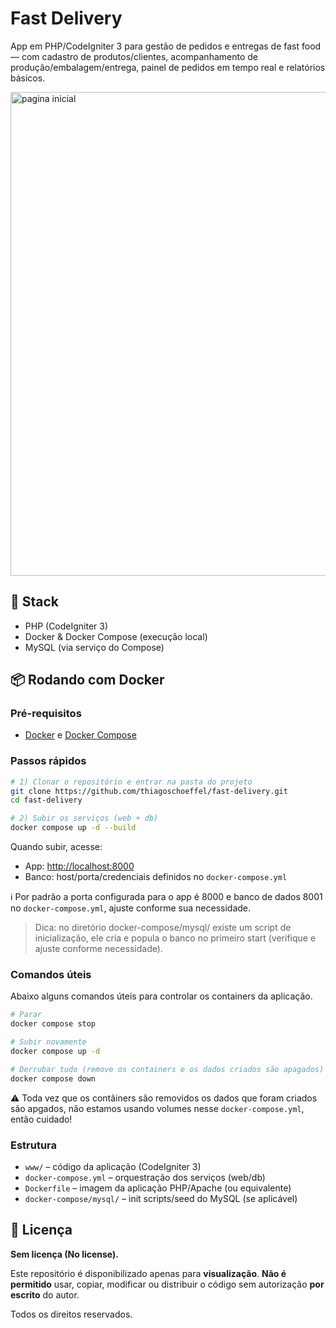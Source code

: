 ﻿# Fast Delivery

App em PHP/CodeIgniter 3 para gestão de pedidos e entregas de fast food — com cadastro de produtos/clientes, acompanhamento de produção/embalagem/entrega, painel de pedidos em tempo real e relatórios básicos.

<img width="1420" height="774" alt="pagina inicial" src="https://github.com/user-attachments/assets/f71065da-fc96-4e30-8689-e82b07652c26" />

## 🚀 Stack
- PHP (CodeIgniter 3)
- Docker & Docker Compose (execução local)
- MySQL (via serviço do Compose)

## 📦 Rodando com Docker

### Pré-requisitos
- [Docker](https://docs.docker.com/get-docker/) e [Docker Compose](https://docs.docker.com/compose/)

### Passos rápidos

```bash
# 1) Clonar o repositório e entrar na pasta do projeto
git clone https://github.com/thiagoschoeffel/fast-delivery.git
cd fast-delivery

# 2) Subir os serviços (web + db)
docker compose up -d --build
```

Quando subir, acesse:

- App: [http://localhost:8000](http://localhost:8000)
- Banco: host/porta/credenciais definidos no ```docker-compose.yml```

ℹ️ Por padrão a porta configurada para o app é 8000 e banco de dados 8001 no ```docker-compose.yml```, ajuste conforme sua necessidade.

> Dica: no diretório docker-compose/mysql/ existe um script de inicialização, ele cria e popula o banco no primeiro start (verifique e ajuste conforme necessidade).

### Comandos úteis

Abaixo alguns comandos úteis para controlar os containers da aplicação.

```bash
# Parar
docker compose stop

# Subir novamente
docker compose up -d

# Derrubar tudo (remove os containers e os dados criados são apagados)
docker compose down
```

⚠️ Toda vez que os contâiners são removidos os dados que foram criados são apgados, não estamos usando volumes nesse ```docker-compose.yml```, então cuidado!

### Estrutura

- ```www/``` – código da aplicação (CodeIgniter 3)
- ```docker-compose.yml``` – orquestração dos serviços (web/db)
- ```Dockerfile``` – imagem da aplicação PHP/Apache (ou equivalente)
- ```docker-compose/mysql/``` – init scripts/seed do MySQL (se aplicável)

## 📄 Licença

**Sem licença (No license).** 

Este repositório é disponibilizado apenas para **visualização**. **Não é permitido** usar, copiar, modificar ou distribuir o código sem autorização **por escrito** do autor. 

Todos os direitos reservados.
